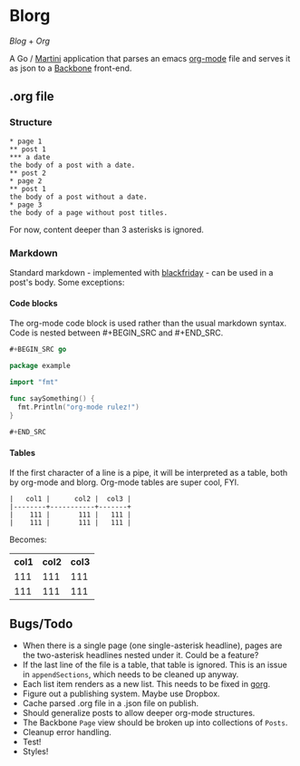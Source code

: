Blorg
=====

_Blog_ + _Org_ 

A Go / [Martini](https://github.com/go-martini/martini) application that parses an emacs [org-mode](http://orgmode.org/) file and serves it as json to a [Backbone](http://backbonejs.org/) front-end.

## .org file 

### Structure

```
* page 1
** post 1
*** a date
the body of a post with a date.
** post 2
* page 2
** post 1
the body of a post without a date.
* page 3
the body of a page without post titles.
```

For now, content deeper than 3 asterisks is ignored. 

### Markdown

Standard markdown - implemented with [blackfriday](https://github.com/russross/blackfriday) - can be used in a post's body. Some exceptions:

#### Code blocks

The org-mode code block is used rather than the usual markdown syntax. 
Code is nested between #+BEGIN_SRC and #+END_SRC.

``` go
#+BEGIN_SRC go

package example

import "fmt"

func saySomething() {
  fmt.Println("org-mode rulez!")
}
 
#+END_SRC
```

#### Tables

If the first character of a line is a pipe, it will be interpreted as a table, both by org-mode and blorg. Org-mode tables are super cool, FYI. 

```
|   col1 |      col2 |  col3 |
|--------+-----------+-------+
|    111 |       111 |   111 |
|    111 |       111 |   111 |
```

Becomes:

<table>
  <tr>
    <th>col1</th>
    <th>col2</th>
    <th>col3</th>
  </tr>
  <tr>
    <td>111</td>
    <td>111</td>
    <td>111</td>
  </tr>
  <tr>
    <td>111</td>
    <td>111</td>
    <td>111</td>
  </tr>
</table>

## Bugs/Todo

- When there is a single page (one single-asterisk headline), pages are the two-asterisk headlines nested under it. Could be a feature?
- If the last line of the file is a table, that table is ignored. This is an issue in `appendSections`, which needs to be cleaned up anyway. 
- Each list item renders as a new list. This needs to be fixed in [gorg](https://github.com/jacobmoe/gorg).
- Figure out a publishing system. Maybe use Dropbox.
- Cache parsed .org file in a .json file on publish. 
- Should generalize posts to allow deeper org-mode structures.
- The Backbone `Page` view should be broken up into collections of `Posts`.
- Cleanup error handling. 
- Test!
- Styles!
